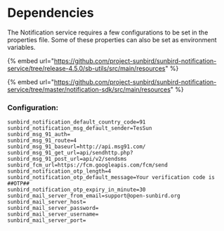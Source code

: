 # Dependencies

The Notification service requires a few configurations to be set in the properties file. Some of these properties can also be set as environment variables.

{% embed url="https://github.com/project-sunbird/sunbird-notification-service/tree/release-4.5.0/sb-utils/src/main/resources" %}

{% embed url="https://github.com/project-sunbird/sunbird-notification-service/tree/master/notification-sdk/src/main/resources" %}

### **Configuration**:

```
sunbird_notification_default_country_code=91
sunbird_notification_msg_default_sender=TesSun
sunbird_msg_91_auth=
sunbird_msg_91_route=4
sunbird_msg_91_baseurl=http://api.msg91.com/
sunbird_msg_91_get_url=api/sendhttp.php?
sunbird_msg_91_post_url=api/v2/sendsms
sunbird_fcm_url=https://fcm.googleapis.com/fcm/send
sunbird_notification_otp_length=4
sunbird_notification_otp_default_message=Your verification code is ##OTP##
sunbird_notification_otp_expiry_in_minute=30
sunbird_mail_server_from_email=support@open-sunbird.org
sunbird_mail_server_host=
sunbird_mail_server_password=
sunbird_mail_server_username=
sunbird_mail_server_port=
```



